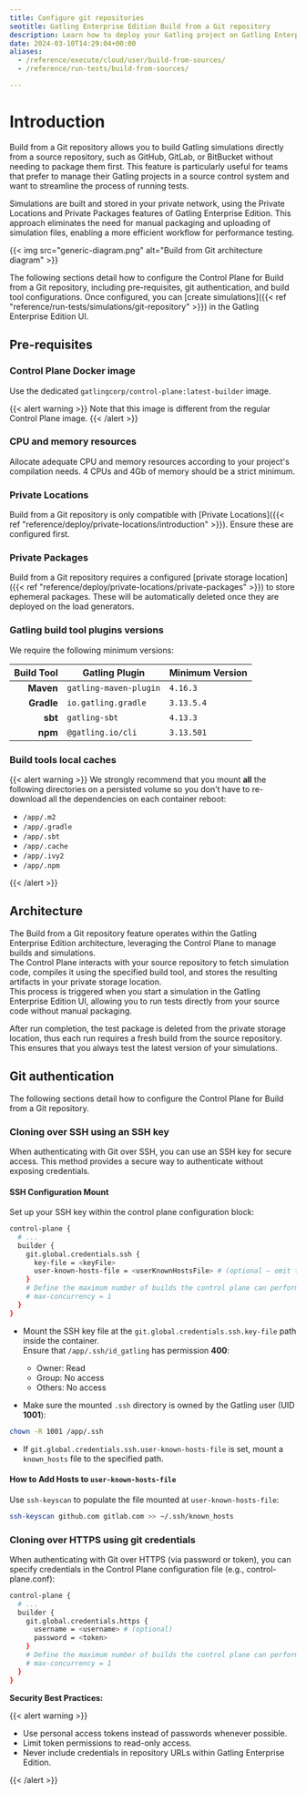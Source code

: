 ```yaml
---
title: Configure git repositories
seotitle: Gatling Enterprise Edition Build from a Git repository
description: Learn how to deploy your Gatling project on Gatling Enterprise Edition by connecting a source repository.
date: 2024-03-10T14:29:04+00:00
aliases:
  - /reference/execute/cloud/user/build-from-sources/
  - /reference/run-tests/build-from-sources/

---
```


# Introduction

Build from a Git repository allows you to build Gatling simulations directly from a source repository, such as GitHub, GitLab, or BitBucket without needing to package them first. This feature is particularly useful for teams that prefer to manage their Gatling projects in a source control system and want to streamline the process of running tests. 

Simulations are built and stored in your private network, using the Private Locations and Private Packages features of Gatling Enterprise Edition. This approach eliminates the need for manual packaging and uploading of simulation files, enabling a more efficient workflow for performance testing.

{{< img src="generic-diagram.png" alt="Build from Git architecture diagram" >}}

The following sections detail how to configure the Control Plane for Build from a Git repository, including pre-requisites, git authentication, and build tool configurations. Once configured, you can [create simulations]({{< ref "reference/run-tests/simulations/git-repository" >}}) in the Gatling Enterprise Edition UI.

## Pre-requisites

### Control Plane Docker image

Use the dedicated `gatlingcorp/control-plane:latest-builder` image. 

{{< alert warning >}}
Note that this image is different from the regular Control Plane image.
{{< /alert >}}

### CPU and memory resources

Allocate adequate CPU and memory resources according to your project's compilation needs.
4 CPUs and 4Gb of memory should be a strict minimum.

### Private Locations

Build from a Git repository is only compatible with [Private Locations]({{< ref "reference/deploy/private-locations/introduction" >}}). Ensure these are configured first.

### Private Packages

Build from a Git repository requires a configured [private storage location]({{< ref "reference/deploy/private-locations/private-packages" >}}) to store ephemeral packages.
These will be automatically deleted once they are deployed on the load generators.

### Gatling build tool plugins versions

We require the following minimum versions:

| Build Tool | Gatling Plugin         | Minimum Version |
|-----------:|------------------------|-----------------|
|  **Maven** | `gatling-maven-plugin` | `4.16.3`        |
| **Gradle** | `io.gatling.gradle`    | `3.13.5.4`      |
|    **sbt** | `gatling-sbt`          | `4.13.3`        |
|    **npm** | `@gatling.io/cli`      | `3.13.501`      |

### Build tools local caches

{{< alert warning >}}
We strongly recommend that you mount **all** the following directories on a persisted volume so you don't have to re-download all the dependencies on each container reboot:

* `/app/.m2`
* `/app/.gradle`
* `/app/.sbt`
* `/app/.cache`
* `/app/.ivy2`
* `/app/.npm`

{{< /alert >}}

## Architecture

The Build from a Git repository feature operates within the Gatling Enterprise Edition architecture, leveraging the Control Plane to manage builds and simulations.\
The Control Plane interacts with your source repository to fetch simulation code, compiles it using the specified build tool, and stores the resulting artifacts in your private storage location.\
This process is triggered when you start a simulation in the Gatling Enterprise Edition UI, allowing you to run tests directly from your source code without manual packaging.

After run completion, the test package is deleted from the private storage location, thus each run requires a fresh build from the source repository.\
This ensures that you always test the latest version of your simulations.

## Git authentication

The following sections detail how to configure the Control Plane for Build from a Git repository.

### Cloning over SSH using an SSH key

When authenticating with Git over SSH, you can use an SSH key for secure access. This method provides a secure way to authenticate without exposing credentials.

#### SSH Configuration Mount

Set up your SSH key within the control plane configuration block:

```bash
control-plane {
  # ...
  builder {
    git.global.credentials.ssh {
      key-file = <keyFile>
      user-known-hosts-file = <userKnownHostsFile> # (optional – omit this line to disable strict host checking)
    }
    # Define the maximum number of builds the control plane can perform concurrently
    # max-concurrency = 1
  }
}
```

- Mount the SSH key file at the `git.global.credentials.ssh.key-file` path inside the container.  
  Ensure that `/app/.ssh/id_gatling` has permission **400**:
  - Owner: Read
  - Group: No access
  - Others: No access

- Make sure the mounted `.ssh` directory is owned by the Gatling user (UID **1001**):
```bash
chown -R 1001 /app/.ssh
```

- If `git.global.credentials.ssh.user-known-hosts-file` is set, mount a `known_hosts` file to the specified path.

#### How to Add Hosts to `user-known-hosts-file`

Use `ssh-keyscan` to populate the file mounted at `user-known-hosts-file`:

```bash
ssh-keyscan github.com gitlab.com >> ~/.ssh/known_hosts
```

### Cloning over HTTPS using git credentials

When authenticating with Git over HTTPS (via password or token), 
you can specify credentials in the Control Plane configuration file (e.g., control-plane.conf):

```bash
control-plane {
  # ...
  builder {
    git.global.credentials.https {
      username = <username> # (optional)
      password = <token>
    }
    # Define the maximum number of builds the control plane can perform concurrently
    # max-concurrency = 1
  }
}
```

**Security Best Practices:**

{{< alert warning >}}

* Use personal access tokens instead of passwords whenever possible.
* Limit token permissions to read-only access.
* Never include credentials in repository URLs within Gatling Enterprise Edition.

{{< /alert >}}
